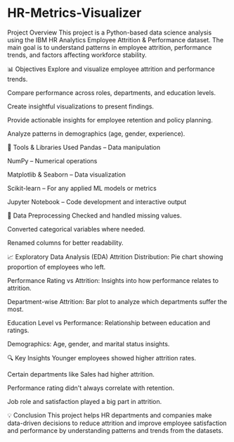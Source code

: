 # HR-Metrics-Visualizer
 Project Overview
This project is a Python-based data science analysis using the IBM HR Analytics Employee Attrition & Performance dataset. The main goal is to understand patterns in employee attrition, performance trends, and factors affecting workforce stability.

📊 Objectives
Explore and visualize employee attrition and performance trends.

Compare performance across roles, departments, and education levels.

Create insightful visualizations to present findings.

Provide actionable insights for employee retention and policy planning.

Analyze patterns in demographics (age, gender, experience).

🧰 Tools & Libraries Used
Pandas – Data manipulation

NumPy – Numerical operations

Matplotlib & Seaborn – Data visualization

Scikit-learn – For any applied ML models or metrics

Jupyter Notebook – Code development and interactive output

🧹 Data Preprocessing
Checked and handled missing values.

Converted categorical variables where needed.

Renamed columns for better readability.

📈 Exploratory Data Analysis (EDA)
Attrition Distribution: Pie chart showing proportion of employees who left.

Performance Rating vs Attrition: Insights into how performance relates to attrition.

Department-wise Attrition: Bar plot to analyze which departments suffer the most.

Education Level vs Performance: Relationship between education and ratings.

Demographics: Age, gender, and marital status insights.

🔍 Key Insights
Younger employees showed higher attrition rates.

Certain departments like Sales had higher attrition.

Performance rating didn't always correlate with retention.

Job role and satisfaction played a big part in attrition.

💡 Conclusion
This project helps HR departments and companies make data-driven decisions to reduce attrition and improve employee satisfaction and performance by understanding patterns and trends from the datasets.
